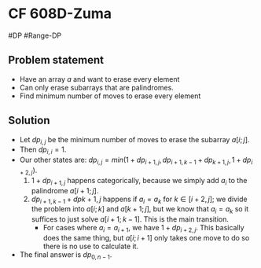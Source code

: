 # CF 608D-Zuma
#DP #Range-DP
## Problem statement
- Have an array $a$ and want to erase every element
- Can only erase subarrays that are palindromes.
- Find minimum number of moves to erase every element
## Solution
- Let $dp_{i,j}$ be the minimum number of moves to erase the subarray $a[i;j]$. 
- Then $dp_{i,i} = 1$.
- Our other states are: $dp_{i,j} = min(1+dp_{i+1,j}, dp_{i+1,k-1}+dp_{k+1, j}, 1+dp_{i+2,j})$.
	1. $1+dp_{i+1,j}$ happens categorically, because we simply add $a_i$ to the palindrome $a[i+1;j]$.
	2. $dp_{i+1,k-1}+dp{k+1,j}$ happens if $a_i=a_k$ for $k \in [i+2,j]$; we divide the problem into $a[i;k]$ and $a[k+1;j]$, but we know that $a_i=a_k$ so it suffices to just solve $a[i+1;k-1]$. This is the main transition.
		- For cases where $a_i = a_{i+1}$, we have $1+dp_{i+2,j}$. This basically does the same thing, but $a[i;i+1]$ only takes one move to do so there is no use to calculate it.
- The final answer is $dp_{0,n-1}$.